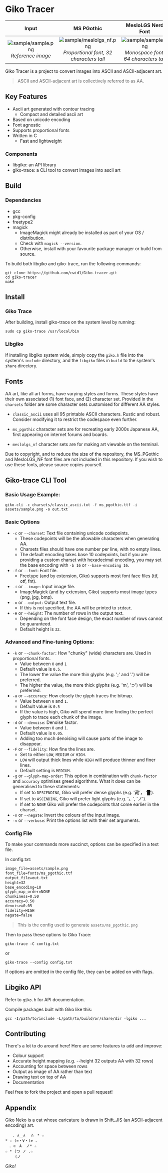 # Giko Tracer

Input | MS PGothic | MesloLGS Nerd Font
|:---:|:---:|:---:|
| ![sample/sample.png](assets/sample.png) *Reference image* | ![sample/meslolgs_nf.png](assets/ms_pgothic.png) *Proportional font, 32 characters tall* | ![sample/sample.png](assets/meslolgs_nf.png) *Monospace font, 64 characters tall*

Giko Tracer is a project to convert images into ASCII and ASCII-adjacent art.

> ASCII and ASCII-adjacent art is collectively referred to as AA.

## Key Features
- Ascii art generated with contour tracing
    - Compact and detailed ascii art
- Based on unicode encoding
- Font agnostic
- Supports proportional fonts
- Written in C
    - Fast and lightweight

### Components
- libgiko: an API library
- giko-trace: a CLI tool to convert images into ascii art

## Build
### Dependancies
- gcc
- pkg-config
- freetype2
- magick
    - ImageMagick might already be installed as part of your OS / distribution.
    - Check with ```magick --version```.
    - Otherwise, install with your favourite package manager or build from source.

To build both libgiko and giko-trace, run the following commands:
```
git clone https://github.com/cwid1/Giko-tracer.git
cd giko-tracer
make
```

## Install
### Giko Trace
After building, install giko-trace on the system level by running:
```
sudo cp giko-trace /usr/local/bin
```

### Libgiko
If installing libgiko system wide, simply copy the `giko.h` file into the system's `include` directory, and the `libgiko` files in `build` to the system's `share` directory.
## Fonts
AA art, like all art forms, have varying styles and forms. These styles have their own associated (1) font face, and (2) character set.  Provided in the `charsets` folder are some character sets customised for different AA styles.

- `classic_ascii` uses all 95 printable ASCII characters. Rustic and robust. Consider modifying it to restrict the codespace even further.

- `ms_pgothic` character sets are for recreating early 2000s Japanese AA, first appearing on internet forums and boards.

- `meslolgs_nf` character sets are for making art viewable on the terminal.

Due to copyright, and to reduce the size of the repository, the MS_PGothic and MesloLGS_NF font files are not included in this repository. If you wish to use these fonts, please source copies yourself.

## Giko-trace CLI Tool

### Basic Usage Example:
```
giko-cli -c charsets/classic_ascii.txt -f ms_pgothic.ttf -i assets/sample.png -o out.txt
```

### Basic Options
- `-c` or `--charset`: Text file containing unicode codepoints.
    - These codepoints will be the allowable characters when generating AA.
    - Charsets files should have one number per line, with no empty lines.
    - The default encoding takes base 10 codepoints, but if you are providing a custom charset with hexadecimal encoding, you may set the base encoding with `-b 16` or `--base-encoding 16`.
- `-f` or `--font`: Font file.
    - Freetype (and by extension, Giko) supports most font face files (ttf, otf, fnt).
- `-i` or `--image`: Input image file.
    - ImageMagick (and by extension, Giko) supports most image types (png, jpg, bmp).
- `-o` or `--output`: Output text file.
    - If this is not specified, the AA will be printed to `stdout`.
- `-H` or `--height`: The number of rows in the output text.
    - Depending on the font face design, the exact number of rows cannot be guaranteed.
    - Default height is `32`.

### Advanced and Fine-tuning Options:
- `-k` or `--chunk-factor`: How "chunky" (wide) characters are. Used in proportional fonts.
    - Value between `0` and `1`
    - Default value is `0.5`.
    - The lower the value the more thin glyphs (e.g. ';' and '.') will be preferred.
    - The higher the value, the more thick glyphs (e.g. 'm', '⊃') will be preferred.
- `-a` or `--accuracy`: How closely the glyph traces the bitmap.
    - Value between `0` and `1`.
    - Default value is `0.5`
    - If the value is high, Giko will spend more time finding the perfect glyph to trace each chunk of the image.
- `-d` or `--denoise`: Denoise factor.
    - Value between `0` and `1`.
    - Default value is `0.05`.
    - Adding too much denoising will cause parts of the image to disappear.
- `-F` or `--fidelity`: How fine the lines are.
    - Set to either `LOW`, `MEDIUM` or `HIGH`.
    - `LOW` will output thick lines while `HIGH` will produce thinner and finer lines.
    - Default setting is `MEDIUM`.
- `-g` or `--glyph-map-order`: This option in combination with `chunk-factor` and `accuracy` optimises greed algorithms. What it does can be generalised to these statements:
    - If set to `DESCENDING`, Giko will prefer dense glyphs (e.g. '藏’， ‘█‘).
    - If set to `ASCENDING`, Giko will prefer light glyphs (e.g. '。', 'ノ').
    - If set to `NONE` Giko will prefer the codepoints that come earlier in the charset.
- `-n` or `--negate`: Invert the colours of the input image.
- `-v` or `--verbose`: Print the options list with their set arguments.

### Config File
To make your commands more succinct, options can be specified in a text file.

In config.txt:
``` charset_file=charsets/ms_pgothic/charset512.txt
image_file=assets/sample.png
font_file=fonts/ms_pgothic.ttf
output_file=out.txt
height=32
base_encoding=10
glyph_map_order=NONE
chunkiness=0.50
accuracy=0.50
denoise=0.05
fidelity=HIGH
negate=false
```
> This is the config used to generate `assets/ms_pgothic.png`

Then to pass these options to Giko Trace:
```
giko-trace -C config.txt
```
or
```
giko-trace --config config.txt
```
If options are omitted in the config file, they can be added on with flags.

## Libgiko API
Refer to `giko.h` for API documentation.

Compile packages built with Giko like this:
```
gcc -I/path/to/include -L/path/to/build/or/share/dir -lgiko ...
```

## Contributing
There's a lot to do around here! Here are some features to add and improve:

- Colour support
- Accurate height mapping (e.g. --height 32 outputs AA with 32 rows)
- Accounting for space between rows
- Output as image of AA rather than text
- Drawing text on top of AA
- Documentation

Feel free to fork the project and open a pull request!

## Appendix
Giko Neko is a cat whose caricature is drawn in Shift_JIS (an ASCII-adjacent encoding) art.

``` ☆ *　. 　☆
　　. ∧＿∧　 ∩　* ☆
* ☆ (=・∀・)≠ .
　. ⊂　A  ノ* ☆
☆ * (つ ノ .☆
　　 (ノ
```
*Giko!*
